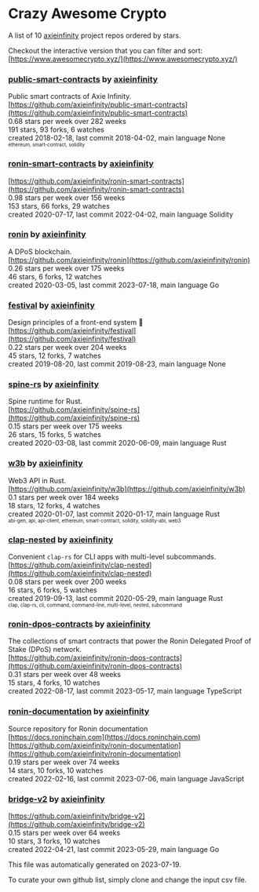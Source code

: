 # Crazy Awesome Crypto
A list of 10 [axieinfinity](https://github.com/axieinfinity) project repos ordered by stars.  

Checkout the interactive version that you can filter and sort: 
[https://www.awesomecrypto.xyz/](https://www.awesomecrypto.xyz/)  


### [public-smart-contracts](https://github.com/axieinfinity/public-smart-contracts) by [axieinfinity](https://github.com/axieinfinity)  
Public smart contracts of Axie Infinity.  
[https://github.com/axieinfinity/public-smart-contracts](https://github.com/axieinfinity/public-smart-contracts)  
0.68 stars per week over 282 weeks  
191 stars, 93 forks, 6 watches  
created 2018-02-18, last commit 2018-04-02, main language None  
<sub><sup>ethereum, smart-contract, solidity</sup></sub>


### [ronin-smart-contracts](https://github.com/axieinfinity/ronin-smart-contracts) by [axieinfinity](https://github.com/axieinfinity)  
  
[https://github.com/axieinfinity/ronin-smart-contracts](https://github.com/axieinfinity/ronin-smart-contracts)  
0.98 stars per week over 156 weeks  
153 stars, 66 forks, 29 watches  
created 2020-07-17, last commit 2022-04-02, main language Solidity  


### [ronin](https://github.com/axieinfinity/ronin) by [axieinfinity](https://github.com/axieinfinity)  
A DPoS blockchain.  
[https://github.com/axieinfinity/ronin](https://github.com/axieinfinity/ronin)  
0.26 stars per week over 175 weeks  
46 stars, 6 forks, 12 watches  
created 2020-03-05, last commit 2023-07-18, main language Go  


### [festival](https://github.com/axieinfinity/festival) by [axieinfinity](https://github.com/axieinfinity)  
Design principles of a front-end system  🎉  
[https://github.com/axieinfinity/festival](https://github.com/axieinfinity/festival)  
0.22 stars per week over 204 weeks  
45 stars, 12 forks, 7 watches  
created 2019-08-20, last commit 2019-08-23, main language None  


### [spine-rs](https://github.com/axieinfinity/spine-rs) by [axieinfinity](https://github.com/axieinfinity)  
Spine runtime for Rust.  
[https://github.com/axieinfinity/spine-rs](https://github.com/axieinfinity/spine-rs)  
0.15 stars per week over 175 weeks  
26 stars, 15 forks, 5 watches  
created 2020-03-08, last commit 2020-06-09, main language Rust  


### [w3b](https://github.com/axieinfinity/w3b) by [axieinfinity](https://github.com/axieinfinity)  
Web3 API in Rust.  
[https://github.com/axieinfinity/w3b](https://github.com/axieinfinity/w3b)  
0.1 stars per week over 184 weeks  
18 stars, 12 forks, 4 watches  
created 2020-01-07, last commit 2020-01-17, main language Rust  
<sub><sup>abi-gen, api, api-client, ethereum, smart-contract, solidity, solidity-abi, web3</sup></sub>


### [clap-nested](https://github.com/axieinfinity/clap-nested) by [axieinfinity](https://github.com/axieinfinity)  
Convenient `clap-rs` for CLI apps with multi-level subcommands.  
[https://github.com/axieinfinity/clap-nested](https://github.com/axieinfinity/clap-nested)  
0.08 stars per week over 200 weeks  
16 stars, 6 forks, 5 watches  
created 2019-09-13, last commit 2020-05-29, main language Rust  
<sub><sup>clap, clap-rs, cli, command, command-line, multi-level, nested, subcommand</sup></sub>


### [ronin-dpos-contracts](https://github.com/axieinfinity/ronin-dpos-contracts) by [axieinfinity](https://github.com/axieinfinity)  
The collections of smart contracts that power the Ronin Delegated Proof of Stake (DPoS) network.  
[https://github.com/axieinfinity/ronin-dpos-contracts](https://github.com/axieinfinity/ronin-dpos-contracts)  
0.31 stars per week over 48 weeks  
15 stars, 4 forks, 10 watches  
created 2022-08-17, last commit 2023-05-17, main language TypeScript  


### [ronin-documentation](https://github.com/axieinfinity/ronin-documentation) by [axieinfinity](https://github.com/axieinfinity)  
Source repository for Ronin documentation  
[https://docs.roninchain.com](https://docs.roninchain.com)  
[https://github.com/axieinfinity/ronin-documentation](https://github.com/axieinfinity/ronin-documentation)  
0.19 stars per week over 74 weeks  
14 stars, 10 forks, 10 watches  
created 2022-02-16, last commit 2023-07-06, main language JavaScript  


### [bridge-v2](https://github.com/axieinfinity/bridge-v2) by [axieinfinity](https://github.com/axieinfinity)  
  
[https://github.com/axieinfinity/bridge-v2](https://github.com/axieinfinity/bridge-v2)  
0.15 stars per week over 64 weeks  
10 stars, 3 forks, 10 watches  
created 2022-04-21, last commit 2023-05-29, main language Go  


This file was automatically generated on 2023-07-19.  

To curate your own github list, simply clone and change the input csv file.  